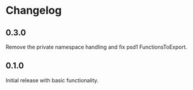 # Changelog

## 0.3.0

Remove the private namespace handling and fix psd1 FunctionsToExport.

## 0.1.0

Initial release with basic functionality.
